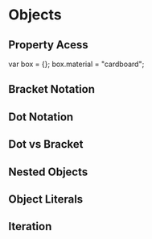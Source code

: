 # Objects

## Property Acess

var box = {};
box.material = "cardboard";

## Bracket Notation

## Dot Notation

## Dot vs Bracket

## Nested Objects

## Object Literals

## Iteration